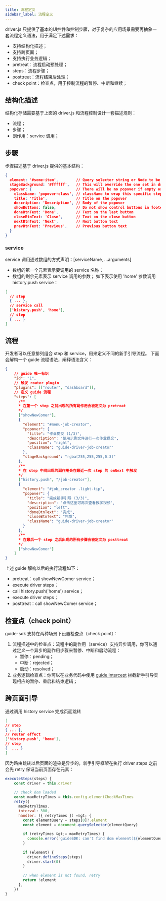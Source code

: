 ```yaml
---
title: 流程定义
sidebar_label: 流程定义
---
```


driver.js 只提供了基本的UI控件和控制步骤，对于复杂的应用场景需要再抽象一套流程定义语法，用于满足下述需求：
- 支持结构化描述；
- 支持跨页面；
- 支持执行业务逻辑；
- pretreat：流程启动预处理；
- steps：流程步骤；
- posttreat：流程结束后处理；
- check point：检查点，用于控制流程的暂停、中断和继续；

## 结构化描述

结构化存储需要基于上面的 driver.js 和流程控制设计一套描述规则：

- 流程；
- 步骤；
- 副作用：service 调用；

## 步骤

步骤描述基于 driver.js 提供的基本结构：

```json
{
  element: '#some-item',        // Query selector string or Node to be highlighted
  stageBackground: '#ffffff',   // This will override the one set in driver
  popover: {                    // There will be no popover if empty or not given
    className: 'popover-class', // className to wrap this specific step popover in addition to the general className in Driver options
    title: 'Title',             // Title on the popover
    description: 'Description', // Body of the popover
    showButtons: false,         // Do not show control buttons in footer
    doneBtnText: 'Done',        // Text on the last button
    closeBtnText: 'Close',      // Text on the close button
    nextBtnText: 'Next',        // Next button text
    prevBtnText: 'Previous',    // Previous button text
  }
}
```

### service

service 调用通过数组的方式声明：[serviceName, ...arguments]
- 数组的第一个元素表示要调用的 service 名称；
- 数组的剩余元素表示 service 调用的参数；
如下表示使用 'home' 参数调用 history.push service：

```json
[
  // step
  { ... },
  // service call
  ['history.push', 'home'],
  // step
  { ... }
]
```

## 流程
开发者可以任意排列组合 step 和 service，用来定义不同的新手引导流程。
下面会解构一个 guide 流程语法，阐释语法含义：

```json
{
    // guide 唯一标识
    "id": "1",
    // 触发 router plugin
    "plugins": [["router", "dashboard"]],
    // 定义 guide 流程
    "steps": [
      /**
      * 在第一个 step 之前出现的所有副作用会被定义为 pretreat
      */
      ["showNewComer"],
      {
        "element": "#menu-job-creator",
        "popover": {
          "title": "作业提交 (1/3)",
          "description": "使用示例文件进行一次作业提交",
          "position": "right",
          "className": "guide-driver-job-creator"
        },
        "stageBackground": "rgba(255,255,255,0.3)"
      },
      /**
      * 在 step 中间出现的副作用会在最近一次 step 的 onNext 中触发
      */
      ["history.push", "/job-creator"],
      {
        "element": "#job_creator .light-tip",
        "popover": {
          "title": "完成新手引导 (3/3)",
          "description": "点击这里可再次查看教学视频",
          "position": "left",
          "doneBtnText": "完成",
          "closeBtnText": "完成",
          "className": "guide-driver-job-creator"
        }
      },
      /**
      * 在最后一个 step 之后出现的所有步骤会被定义为 posttreat
      */
      ["showNewComer"]
    ]
}
```

上述 guide 解构以后的执行流程如下：
- pretreat：call showNewComer service；
- execute driver steps；
- call history.push('home') service；
- execute driver steps；
- posttreat：call showNewComer service；

## 检查点（check point）

guide-sdk 支持在两种场景下设置检查点（check point）：
1. 流程描述中的检查点：流程中的副作用（service）支持异步调用，你可以通过定义一个异步的副作用步骤来暂停、中断和启动流程：
    - 暂停：pending；
    - 中断：rejected；
    - 启动：resolved；
2. 业务逻辑检查点：你可以在业务代码中使用 [guide.intercept](/docs/examples#通过业务代码控制新手引导流程) 拦截新手引导实现相应的暂停、重启和结束逻辑；

## 跨页面引导
通过调用 history service 完成页面跳转

```json
[
// step
{ ... },
// router effect
['history.push', 'home'],
// step
{  ... }
]
```

因为路由跳转以后页面的渲染是异步的，新手引导框架在执行 driver steps 之前会先 retry 保证当前页面存在元素：

```jsx
executeSteps(steps) {
    const driver = this.driver
 
    // check dom loaded
    const maxRetryTimes = this.config.elementCheckMaxTimes
    retry({
      maxRetryTimes,
      interval: 300,
      handler: ({ retryTimes }) =&gt; {
        const elementQuery = steps[0]?.element
        const element = document.querySelector(elementQuery)
 
        if (retryTimes &gt;= maxRetryTimes) {
          console.error(`guideSDK: can't find dom element(${elementQuery})`)
        }
 
        if (element) {
          driver.defineSteps(steps)
          driver.start(0)
        }
 
        // when element is not found, retry
        return !element
      },
    })
}
```
